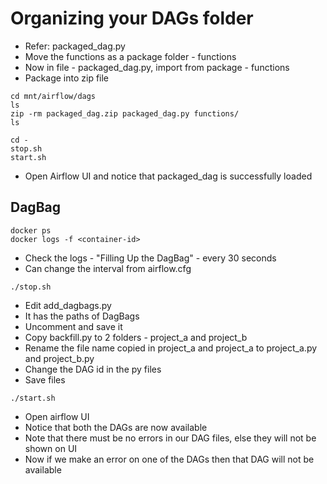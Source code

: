 # Organizing your DAGs folder
- Refer: packaged_dag.py
- Move the functions as a package folder - functions
- Now in file - packaged_dag.py, import from package - functions
- Package into zip file
```
cd mnt/airflow/dags
ls
zip -rm packaged_dag.zip packaged_dag.py functions/
ls
```

```
cd -
stop.sh
start.sh
```

- Open Airflow UI and notice that packaged_dag is successfully loaded

## DagBag
```
docker ps
docker logs -f <container-id>
```

- Check the logs - "Filling Up the DagBag" - every 30 seconds
- Can change the interval from airflow.cfg

```
./stop.sh
```

- Edit add_dagbags.py
- It has the paths of DagBags
- Uncomment and save it
- Copy backfill.py to 2 folders - project_a and project_b
- Rename the file name copied in project_a and project_a to project_a.py and project_b.py
- Change the DAG id in the py files
- Save files
```
./start.sh
```
- Open airflow UI
- Notice that both the DAGs are now available
- Note that there must be no errors in our DAG files, else they will not be shown on UI
- Now if we make an error on one of the DAGs then that DAG will not be available
